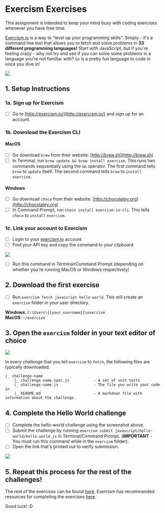# Exercism Exercises

This assignment is intended to keep your mind busy with coding exercises whenever you have free time.

[Exercism.io](http://exercism.io/) is a way to "level up your programming skills". Simply - it's a command line tool that allows you to fetch and solve problems in **33 different programming languages!** Start with JavaScript, but if you're feeling crazy - why not try and see if you can solve some problems in a language you're not familiar with? `Go` is a pretty fun language to code in once you dive in!

<img src="http://i.imgur.com/ifaz1ys.png" />

## 1. Setup Instructions

### 1a. Sign up for Exercism

- [ ] Go to [http://exercism.io/](http://exercism.io/) and sign up for an account.

### 1b. Download the Exercism CLI

#### MacOS 
- [ ] Go download `brew` from their website: [http://brew.sh](http://brew.sh)
- [ ] In Terminal, run `brew update && brew install exercism`. This runs two commands sequentially using the `&&` operator. The first command tells `brew` to `update` itself. The second command tells `brew` to `install` `exercism`.

#### Windows 
- [ ] Go download `choco` from their website: [http://chocolatey.org](http://chocolatey.org)
- [ ] In Command Prompt, run `choco install exercism-io-cli`. This tells `choco` to `install` `exercism`.

### 1c. Link your account to Exercism
- [ ] Login to your [exercism.io](http://exercism.io/) account
- [ ] Find your API key and copy the command to your clipboard

<img src="http://i.imgur.com/RLJHAko.png" />

- [ ] Run this command in Terminal/Command Prompt (depending on whether you're running MacOS or Windows respectively)

## 2. Download the first exercise

- [ ] Run `exercism fetch javascript hello-world`. This will create an `exercism` folder in your user directory.

**Windows**: `C:\Users\{{your_username}}\exercism`<br />
**MacOS**: `~/exercism`

## 3. Open the `exercism` folder in your text editor of choice

<img src="http://i.imgur.com/imCeCNC.png" />

In every challenge that you tell `exercism` to `fetch`, the following files are typically downloaded.

```
|_ challenge-name
	|_ challenge-name.spec.js 			- A set of unit tests
	|_ challenge-name.js				- The file you write your code in
	|_ README.md						- A markdown file with information about the challenge.
```

## 4. Complete the Hello World challenge

- [ ] Complete the hello-world challenge using the screenshot above.
- [ ] Submit the challenge by running `exercism submit javascript/hello-world/hello-world.js` in  Terminal/Command Prompt. (**IMPORTANT** - You must run this command while in the `exercism` folder).
- [ ] Open the link that's printed out to verify submission.

<img src="http://i.imgur.com/mmyl3nN.png" />

## 5. Repeat this process for the rest of the challenges!

The rest of the exercises can be found [here](http://exercism.io/languages/javascript/exercises). Exercism has recommended resources for completing the exercises [here](http://exercism.io/languages/javascript).

Good luck! :D
